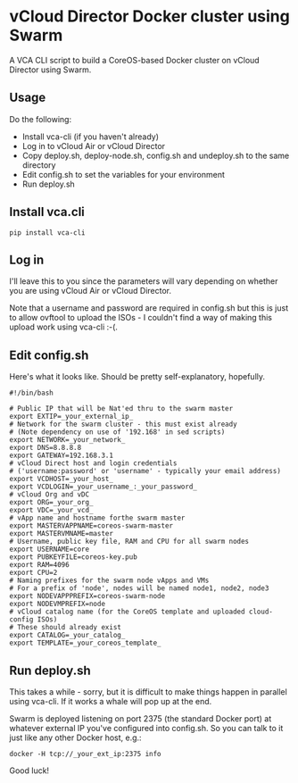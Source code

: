# vCloud Director Docker cluster using Swarm

A VCA CLI script to build a CoreOS-based Docker cluster on vCloud Director using Swarm.

## Usage

Do the following:

* Install vca-cli (if you haven't already)
* Log in to vCloud Air or vCloud Director
* Copy deploy.sh, deploy-node.sh, config.sh and undeploy.sh to the same directory
* Edit config.sh to set the variables for your environment
* Run deploy.sh

## Install vca.cli

    pip install vca-cli

## Log in

I'll leave this to you since the parameters will vary depending on whether
you are using vCloud Air or vCloud Director.

Note that a username and password are required in config.sh but this is just to allow ovftool to upload the ISOs - I couldn't find a way of making
this upload work using vca-cli :-(.

## Edit config.sh

Here's what it looks like. Should be pretty self-explanatory, hopefully.

```
#!/bin/bash

# Public IP that will be Nat'ed thru to the swarm master
export EXTIP=_your_external_ip_
# Network for the swarm cluster - this must exist already
# (Note dependency on use of '192.168' in sed scripts)
export NETWORK=_your_network_
export DNS=8.8.8.8
export GATEWAY=192.168.3.1
# vCloud Direct host and login credentials
# ('username:password' or 'username' - typically your email address)
export VCDHOST=_your_host_
export VCDLOGIN=_your_username_:_your_password_
# vCloud Org and vDC
export ORG=_your_org_
export VDC=_your_vcd_
# vApp name and hostname forthe swarm master
export MASTERVAPPNAME=coreos-swarm-master
export MASTERVMNAME=master
# Username, public key file, RAM and CPU for all swarm nodes
export USERNAME=core
export PUBKEYFILE=coreos-key.pub
export RAM=4096
export CPU=2
# Naming prefixes for the swarm node vApps and VMs
# For a prefix of 'node', nodes will be named node1, node2, node3
export NODEVAPPPREFIX=coreos-swarm-node
export NODEVMPREFIX=node
# vCloud catalog name (for the CoreOS template and uploaded cloud-config ISOs)
# These should already exist
export CATALOG=_your_catalog_
export TEMPLATE=_your_coreos_template_
```

## Run deploy.sh

This takes a while - sorry, but it is difficult to make things happen in
parallel using vca-cli.  If it works a whale will pop up at the end.

Swarm is deployed listening on port 2375 (the standard Docker port) at
whatever external IP you've configured into config.sh. So you can
talk to it just like any other Docker host, e.g.:

    docker -H tcp://_your_ext_ip:2375 info

Good luck!
